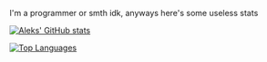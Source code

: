 I'm a programmer or smth idk, anyways here's some useless stats

[![Aleks' GitHub stats](https://github-readme-stats.vercel.app/api?username=Aleks-b01&show_icons=true&theme=tokyonight)](https://github.com/anuraghazra/github-readme-stats)

[![Top Languages](https://github-readme-stats.vercel.app/api/top-langs/?username=Aleks-b01&show_icons=true&theme=tokyonight)](https://github.com/anuraghazra/github-readme-stats)
